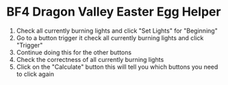 # BF4 Dragon Valley Easter Egg Helper

1. Check all currently burning lights and click "Set Lights" for "Beginning"
2. Go to a button trigger it check all currently burning lights and click "Trigger"
3. Continue doing this for the other buttons
4. Check the correctness of all currently burning lights
5. Click on the "Calculate" button this will tell you which buttons you need to click again
